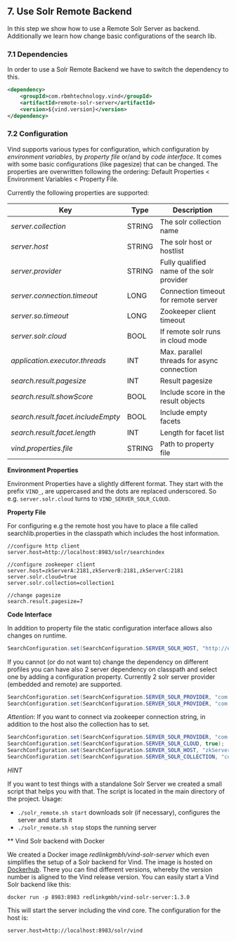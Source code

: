 ## 7. Use Solr Remote Backend

In this step we show how to use a Remote Solr Server as backend. Additionally we learn how
change basic configurations of the search lib.

### 7.1 Dependencies

In order to use a Solr Remote Backend we have to switch the dependency to this.

```xml
<dependency>
    <groupId>com.rbmhtechnology.vind</groupId>
    <artifactId>remote-solr-server</artifactId>
    <version>${vind.version}</version>
</dependency>
```

### 7.2 Configuration

Vind supports various types for configuration, which configuration by *environment variables*, by *property file* or/and by *code interface*.
It comes with some basic configurations (like pagesize) that can be changed. The properties are overwritten following the ordering:
Default Properties < Environment Variables < Property File.

Currently the following properties are supported:

| Key | Type | Description |
| --- | --- | --- |
| *server.collection* | STRING | The solr collection name |
| *server.host* | STRING | The solr host or hostlist |
| *server.provider* | STRING | Fully qualified name of the solr provider |
| *server.connection.timeout* | LONG | Connection timeout for remote server |
| *server.so.timeout* | LONG | Zookeeper client timeout |
| *server.solr.cloud* | BOOL | If remote solr runs in cloud mode |
| *application.executor.threads* | INT | Max. parallel threads for async connection |
| *search.result.pagesize* | INT | Result pagesize |
| *search.result.showScore* | BOOL | Include score in the result objects |
| *search.result.facet.includeEmpty* | BOOL | Include empty facets |
| *search.result.facet.length* | INT | Length for facet list |
| *vind.properties.file* | STRING | Path to property file |

**Environment Properties**

Environment Properties have a slightly different format. They start with the prefix `VIND_`, are uppercased and the dots are replaced underscored.
So e.g. `server.solr.cloud` turns to `VIND_SERVER_SOLR_CLOUD`.

**Property File**

For configuring e.g the remote host you have to place a file called searchlib.properties in the classpath which includes the host information.

```
//configure http client
server.host=http://localhost:8983/solr/searchindex

//configure zookeeper client
server.host=zkServerA:2181,zkServerB:2181,zkServerC:2181
server.solr.cloud=true
server.solr.collection=collection1

//change pagesize
search.result.pagesize=7
```
 
**Code Interface**
 
In addition to property file the static configuration interface allows also changes on runtime.
```java
SearchConfiguration.set(SearchConfiguration.SERVER_SOLR_HOST, "http://example.org/solr/core");
```
   
If you cannot (or do not want to) change the dependency on different profiles you can have also 2 server dependency on
classpath and select one by adding a configuration property. Currently 2 solr server provider (embedded and remote) are
supported.
```java
SearchConfiguration.set(SearchConfiguration.SERVER_SOLR_PROVIDER, "com.rbmhtechnology.vind.solr.EmbeddedSolrServerProvider");
SearchConfiguration.set(SearchConfiguration.SERVER_SOLR_PROVIDER, "com.rbmhtechnology.vind.solr.RemoteSolrServerProvider");
```

*Attention*: If you want to connect via zookeeper connection string, in addition to the host also the collection has to set.
```java
SearchConfiguration.set(SearchConfiguration.SERVER_SOLR_PROVIDER, "com.rbmhtechnology.vind.solr.RemoteSolrServerProvider");
SearchConfiguration.set(SearchConfiguration.SERVER_SOLR_CLOUD, true);
SearchConfiguration.set(SearchConfiguration.SERVER_SOLR_HOST, "zkServerA:2181,zkServerB:2181,zkServerC:2181");
SearchConfiguration.set(SearchConfiguration.SERVER_SOLR_COLLECTION, "collection1");
```
   
*HINT*

If you want to test things with a standalone Solr Server we created a small script that helps you with that. The script is located
in the main directory of the project. Usage:

* `./solr_remote.sh start` downloads solr (if necessary), configures the server and starts it
* `./solr_remote.sh stop` stops the running server

** Vind Solr backend with Docker

We created a Docker image *redlinkgmbh/vind-solr-server* which even simplifies the setup of a Solr backend for Vind. The image is hosted on 
[Dockerhub](https://hub.docker.com/r/redlinkgmbh/vind-solr-server/tags/). There you can find different versions, whereby
the version number is aligned to the Vind release version. You can easily start a Vind Solr backend like this:
```
docker run -p 8983:8983 redlinkgmbh/vind-solr-server:1.3.0
```
This will start the server including the vind core. The configuration for the host is:
```properties
server.host=http://localhost:8983/solr/vind
```

